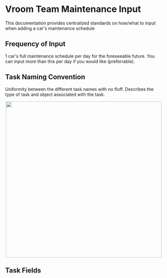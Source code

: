 # Vroom Team Maintenance Input
This documentation provides centralized standards on how/what to input when adding a car's maintenance schedule

## Frequency of Input
1 car's full maintenance schedule per day for the foreseeable future.
You can input more than this per day if you would like (preferrable).

## Task Naming Convention
Uniformity between the different task names with no fluff.
Describes the type of task and object associated with the task.

<p align="center"><img src="https://github.com/eltoncrego/vroom-    app/blob/master/documentation/assets/task_naming_convention_image.png?raw=true" width="500"></p>

## Task Fields



